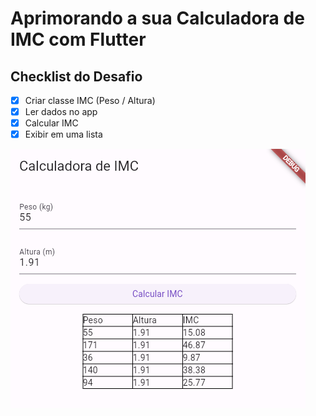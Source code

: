 # Aprimorando a sua Calculadora de IMC com Flutter

## Checklist do Desafio
- [x] Criar classe IMC (Peso / Altura)​
- [x] Ler dados no app​
- [x] Calcular IMC ​
- [x] Exibir em uma lista

![Calculadora de IMC](./Screenshot.png)
